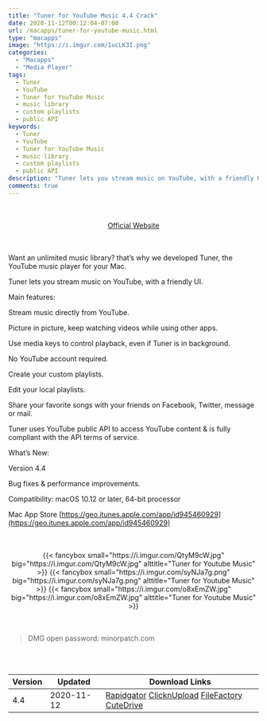 ```yaml
---
title: "Tuner for YouTube Music 4.4 Crack"
date: 2020-11-12T00:12:04-07:00
url: /macapps/tuner-for-youtube-music.html
type: "macapps"
image: "https://i.imgur.com/1ucLK3I.png"
categories:
  - "Macapps"
  - "Media Player"
tags:
  - Tuner
  - YouTube
  - Tuner for YouTube Music
  - music library
  - custom playlists
  - public API
keywords:
  - Tuner
  - YouTube
  - Tuner for YouTube Music
  - music library
  - custom playlists
  - public API
description: "Tuner lets you stream music on YouTube, with a friendly UI."
comments: true
---
```


<br/>
<br/>
<center>
<a href="https://geo.itunes.apple.com/app/id945460929" target="blank"><div class="border border-blue-500 rounded-lg transition duration-500 
    ease-in-out w-48 text-lg text-blue-500 text-center hover:bg-blue-500 hover:text-white">
  Official Website 
</div></a>
</center>
<br/>
<br/>

Want an unlimited music library? that’s why we developed Tuner, the YouTube music player for your Mac.

Tuner lets you stream music on YouTube, with a friendly UI.

Main features:

Stream music directly from YouTube.

Picture in picture, keep watching videos while using other apps.

Use media keys to control playback, even if Tuner is in background.

No YouTube account required.

Create your custom playlists.

Edit your local playlists.

Share your favorite songs with your friends on Facebook, Twitter, message or mail.

Tuner uses YouTube public API to access YouTube content & is fully compliant with the API terms of service.

What’s New:

Version 4.4

Bug fixes & performance improvements.

Compatibility: macOS 10.12 or later, 64-bit processor

Mac App Store [https://geo.itunes.apple.com/app/id945460929](https://geo.itunes.apple.com/app/id945460929)

<script async src="https://pagead2.googlesyndication.com/pagead/js/adsbygoogle.js"></script>
<ins class="adsbygoogle"
     style="display:block; text-align:center;"
     data-ad-layout="in-article"
     data-ad-format="fluid"
     data-ad-client="ca-pub-8746275014476192"
     data-ad-slot="5144997159"></ins>
<script>
     (adsbygoogle = window.adsbygoogle || []).push({});
</script>
<br/>
<br/>


<center>
<div class="w-full grid grid-cols-3 flex gap-2">
{{< fancybox small="https://i.imgur.com/QtyM9cW.jpg" big="https://i.imgur.com/QtyM9cW.jpg" alttitle="Tuner for Youtube Music" >}}
{{< fancybox small="https://i.imgur.com/syNJa7g.png" big="https://i.imgur.com/syNJa7g.png" alttitle="Tuner for Youtube Music" >}}
{{< fancybox small="https://i.imgur.com/o8xEmZW.jpg" big="https://i.imgur.com/o8xEmZW.jpg" alttitle="Tuner for Youtube Music" >}}
</div>
</center>

<br/>
<br/>


> DMG open password: minorpatch.com

<br/>
<br/>
<div id="history_version" class="history_version">

| Version | Updated | Download Links |
| ---- | ---- | ---- |
| 4.4 | 2020-11-12 | [Rapidgator](https://ouo.io/jt7eIi)   [ClicknUpload](https://ouo.io/WQtB9oW)   [FileFactory](https://ouo.io/etdTSbH)   [CuteDrive](https://ouo.io/gXbUSM) |

</div>
